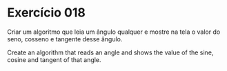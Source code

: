 # Exercício 018
Criar um algoritmo que leia um ângulo qualquer e mostre na
tela o valor do seno, cosseno e tangente desse ângulo.


Create an algorithm that reads an angle and shows the value of the sine,
cosine and tangent of that angle.



